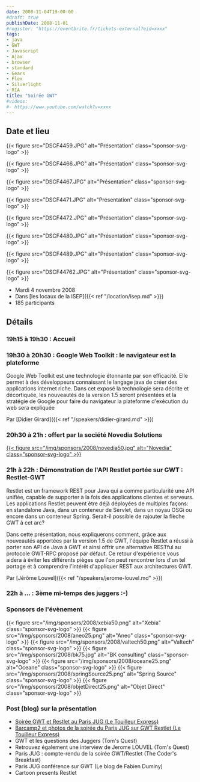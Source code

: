 ```yaml
---
date: 2008-11-04T19:00:00
#draft: true
publishDate: 2008-11-01
#register: "https://eventbrite.fr/tickets-external?eid=xxxx"
tags:
- java
- GWT
- Javascript
- Ajax
- browser
- standard
- Gears
- Flex
- Silverlight
- RIA
title: "Soirée GWT"
#videos: 
#- https://www.youtube.com/watch?v=xxxx
---
```


## Date et lieu


{{< figure src="DSCF4459.JPG" alt="Présentation" class="sponsor-svg-logo" >}}

{{< figure src="DSCF4466.JPG" alt="Présentation" class="sponsor-svg-logo" >}}

{{< figure src="DSCF4467.JPG" alt="Présentation" class="sponsor-svg-logo" >}}

{{< figure src="DSCF4471.JPG" alt="Présentation" class="sponsor-svg-logo" >}}

{{< figure src="DSCF4472.JPG" alt="Présentation" class="sponsor-svg-logo" >}}

{{< figure src="DSCF4480.JPG" alt="Présentation" class="sponsor-svg-logo" >}}

{{< figure src="DSCF4489.JPG" alt="Présentation" class="sponsor-svg-logo" >}}

{{< figure src="DSCF44762.JPG" alt="Présentation" class="sponsor-svg-logo" >}}

* Mardi 4 novembre 2008
* Dans [les locaux de la ISEP]({{< ref "/location/isep.md" >}})
* 185 participants

## Détails

### 19h15 à 19h30 : Accueil

### 19h30 à 20h30 : Google Web Toolkit : le navigateur est la plateforme

Google Web Toolkit est une technologie étonnante par son efficacité. Elle permet à des développeurs connaissant le langage java de créer des applications internet riche. Dans cet exposé la technologie sera décrite et décortiquée, les nouveautés de la version 1.5 seront présentées et la stratégie de Google pour faire du navigateur la plateforme d'exécution du web sera expliquée

Par [Didier Girard]({{< ref "/speakers/didier-girard.md" >}})

### 20h30 à 21h : offert par la société Novedia Solutions

[{{< figure src="/img/sponsors/2008/novedia50.jpg" alt="Novedia" class="sponsor-svg-logo" >}}](http://www.novedia-solutions.com/)

### 21h à 22h : Démonstration de l'API Restlet portée sur GWT : Restlet-GWT

Restlet est un framework REST pour Java qui a comme particularité une API unifiée, capable de supporter à la fois des applications clientes et serveurs. Les applications Restlet peuvent être déjà déployées de multiples façons: en standalone Java, dans un conteneur de Servlet, dans un noyau OSGi ou encore dans un conteneur Spring. Serait-il possible de rajouter la flèche GWT à cet arc?

Dans cette présentation, nous expliquerons comment, grâce aux nouveautés apportées par la version 1.5 de GWT, l'équipe Restlet a réussi à porter son API de Java à GWT et ainsi offrir une alternative RESTful au protocole GWT-RPC proposé par défaut. Ce retour d'expérience vous aidera à éviter les différents pièges que l'on peut rencontrer lors d'un tel portage et à comprendre l'intérêt d'appliquer REST aux architectures GWT.

Par [Jérôme Louvel]({{< ref "/speakers/jerome-louvel.md" >}})

### 22h à ... : 3ème mi-temps des juggers :-)

### Sponsors de l'évènement

{{< figure src="/img/sponsors/2008/xebia50.png" alt="Xebia" class="sponsor-svg-logo" >}}
{{< figure src="/img/sponsors/2008/aneo25.png" alt="Aneo" class="sponsor-svg-logo" >}}
{{< figure src="/img/sponsors/2008/valtech50.png" alt="Valtech" class="sponsor-svg-logo" >}}
{{< figure src="/img/sponsors/2008/bk75.jpg" alt="BK consulting" class="sponsor-svg-logo" >}}
{{< figure src="/img/sponsors/2008/oceane25.png" alt="Oceane" class="sponsor-svg-logo" >}}
{{< figure src="/img/sponsors/2008/springSource25.png" alt="Spring Source" class="sponsor-svg-logo" >}}
{{< figure src="/img/sponsors/2008/objetDirect25.png" alt="Objet Direct" class="sponsor-svg-logo" >}}

### Post (blog) sur la présentation

* [Soirée GWT et Restlet au Paris JUG (Le Touilleur Express)](http://www.touilleur-express.fr/2008/11/05/soiree-gwt-et-restlet-au-paris-jug/)
* [Barcamp2 et photos de la soirée du Paris JUG sur GWT Restlet (Le Touilleur Express)](http://www.touilleur-express.fr/2008/11/05/barcamp2-et-photos-de-la-soiree-du-paris-jug-sur-gwt-restlet/)
* GWT et les questions des Juggers (Tom's Quest)
* Retrouvez également une interview de Jerome LOUVEL (Tom's Quest)
* Paris JUG : compte-rendu de la soirée GWT/Restlet (The Coder's Breakfast)
* Paris JUG conférence sur GWT (Le blog de Fabien Duminy)
* Cartoon presents Restlet
